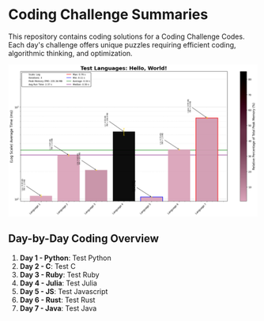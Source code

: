 # Coding Challenge Summaries

This repository contains coding solutions for a Coding Challenge Codes. Each day's challenge offers unique puzzles requiring efficient coding, algorithmic thinking, and optimization.

![test Full Runtime](analysis/HelloWorld_log.png)

## Day-by-Day Coding Overview

1. **Day 1 - Python**: Test Python
2. **Day 2 - C**: Test C
3. **Day 3 - Ruby**: Test Ruby
4. **Day 4 - Julia**: Test Julia
5. **Day 5 - JS**: Test Javascript
6. **Day 6 - Rust**: Test Rust
7. **Day 7 - Java**: Test Java